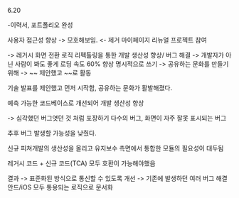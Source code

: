 6.20

-이력서, 포트폴리오 완성

사용자 접근성 향상 -> 모호해보임.
<- 제거 
마이페이지 리뉴얼 프로젝트 참여

-> 레거시 화면 전환 로직 리펙톨링을 통한 개발 생산성 향상/ 버그 해결
-> 개발자가 아닌 사람이 봐도 좋게 로딩 속도  60% 향상 명시적으로 쓰기
-> 공유하는 문화를 만들기 위해 -> ~~ 제안했고 ~~로 활동

기술 발표를 제안했고 먼저 시작함, 공유하는 문화가 활발해졌다.

예측 가능한 코드베이스로 개선되어 개발 생산성 향상

-> 심각했던 버그엿던 것 처럼 포장하기
다수의 버그, 화면이 자주 잘못 표시되는 버그

추후 버그 발생할 가능성을 낮췄다.

신규 피쳐개발의 생산성을 올리고 유지보수 측면에서 통합한 모듈의 필요성이 대두됨

레거시 코드 + 신규 코드(TCA) 모두 호환이 가능해야했음

결과
-> 표준화된 방식으로 통신할 수 있도록 개선
-> 기존에 발생하던 여러 버그 해결
안드/iOS 모두 통용되는 로직으로 문서화
